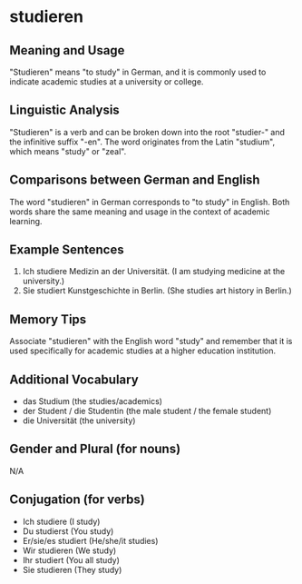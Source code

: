# studieren
## Meaning and Usage
"Studieren" means "to study" in German, and it is commonly used to indicate academic studies at a university or college.

## Linguistic Analysis
"Studieren" is a verb and can be broken down into the root "studier-" and the infinitive suffix "-en". The word originates from the Latin "studium", which means "study" or "zeal".

## Comparisons between German and English
The word "studieren" in German corresponds to "to study" in English. Both words share the same meaning and usage in the context of academic learning.

## Example Sentences
1. Ich studiere Medizin an der Universität. (I am studying medicine at the university.)
2. Sie studiert Kunstgeschichte in Berlin. (She studies art history in Berlin.)

## Memory Tips
Associate "studieren" with the English word "study" and remember that it is used specifically for academic studies at a higher education institution.

## Additional Vocabulary
- das Studium (the studies/academics)
- der Student / die Studentin (the male student / the female student)
- die Universität (the university)

## Gender and Plural (for nouns)
N/A

## Conjugation (for verbs)
- Ich studiere (I study)
- Du studierst (You study)
- Er/sie/es studiert (He/she/it studies)
- Wir studieren (We study)
- Ihr studiert (You all study)
- Sie studieren (They study)